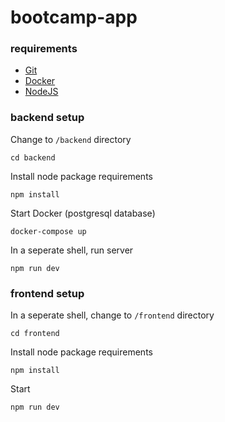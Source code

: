 # bootcamp-app

### **requirements**
- [Git](https://github.com/git-guides/install-git)
- [Docker](https://docs.docker.com/desktop/)
- [NodeJS](https://nodejs.org/en/)

### **backend setup**
Change to `/backend` directory

`cd backend`

Install node package requirements

`npm install`

Start Docker (postgresql database)

`docker-compose up`

In a seperate shell, run server

`npm run dev`

### **frontend setup**

In a seperate shell, change to `/frontend` directory

`cd frontend`

Install node package requirements

`npm install`

Start

`npm run dev`
